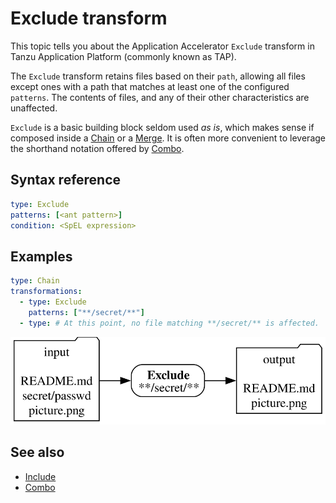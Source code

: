 # Exclude transform

This topic tells you about the Application Accelerator `Exclude` transform in Tanzu Application Platform (commonly known as TAP).

The `Exclude` transform retains files based on their `path`, allowing all files except ones with a path that matches at least one of the configured `patterns`. The contents of files, and any of their other characteristics are unaffected.

`Exclude` is a basic building block seldom used _as is_, which makes sense
if composed inside a [Chain](chain.md) or a [Merge](merge.md).
It is often more convenient to leverage the shorthand notation offered
by [Combo](combo.md).

## <a id="syntax-reference"></a>Syntax reference

```yaml
type: Exclude
patterns: [<ant pattern>]
condition: <SpEL expression>
```

## <a id="examples"></a>Examples

```yaml
type: Chain
transformations:
  - type: Exclude
    patterns: ["**/secret/**"]
  - type: # At this point, no file matching **/secret/** is affected.
```

![Diagram showing an exclude transform.](images/exclude.svg)

## See also

- [Include](include.md)
- [Combo](combo.md)

